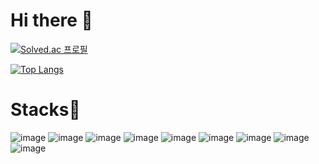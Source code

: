 # Hi there 👋


[![Solved.ac
프로필](http://mazassumnida.wtf/api/v2/generate_badge?boj=alsgur08520)](https://solved.ac/alsgur08520)



[![Top Langs](https://github-readme-stats.vercel.app/api/top-langs/?username=yohan050605)](https://github.com/anuraghazra/github-readme-stats)





# Stacks🚀
![image](https://github.com/user-attachments/assets/f3f3632a-d03b-4a97-abb2-6abc2f29a06a)
![image](https://github.com/user-attachments/assets/2e966bfc-245d-47ac-a40d-25168a3a23f1)
![image](https://github.com/user-attachments/assets/0f4a195e-41c5-4097-99ea-21aa78eb6d6c)
![image](https://github.com/user-attachments/assets/ec51d327-163b-4ff5-af0a-0463a3b61627)
![image](https://github.com/user-attachments/assets/ea77fa37-babd-4210-82a5-59516f920bbc)
![image](https://github.com/user-attachments/assets/c1689b00-3e35-406f-b0f7-a2328117a5f9)
![image](https://github.com/user-attachments/assets/c87c9370-c21f-42e5-9b84-2387650821e6)
![image](https://github.com/user-attachments/assets/a401c67d-af79-4ed8-b345-03d391c115ee)
![image](https://github.com/user-attachments/assets/1e2ea601-530a-4a8c-a8b5-2c614837a6dd)






